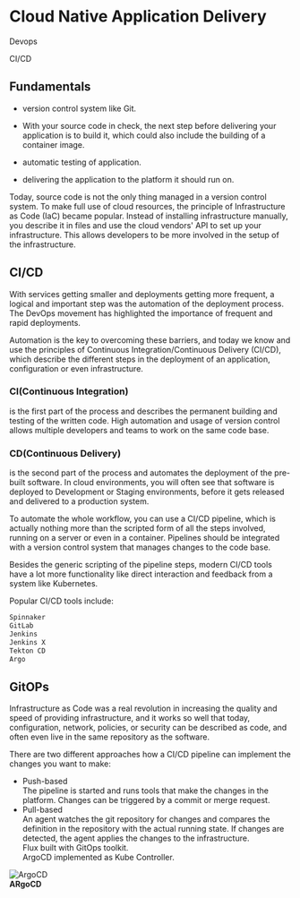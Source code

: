 # Cloud Native Application Delivery

Devops

CI/CD

## Fundamentals

- version control system like Git.

- With your source code in check, the next step before delivering your application is to build it, which could also include the building of a container image.

- automatic testing of application.

- delivering the application to the platform it should run on.

Today, source code is not the only thing managed in a version control system. To make full use of cloud resources, the principle of Infrastructure as Code (IaC) became popular. Instead of installing infrastructure manually, you describe it in files and use the cloud vendors' API to set up your infrastructure. This allows developers to be more involved in the setup of the infrastructure.

## CI/CD

With services getting smaller and deployments getting more frequent, a logical and important step was the automation of the deployment process. The DevOps movement has highlighted the importance of frequent and rapid deployments.

Automation is the key to overcoming these barriers, and today we know and use the principles of Continuous Integration/Continuous Delivery (CI/CD), which describe the different steps in the deployment of an application, configuration or even infrastructure.

### CI(Continuous Integration)

is the first part of the process and describes the permanent building and testing of the written code. High automation and usage of version control allows multiple developers and teams to work on the same code base.

### CD(Continuous Delivery)

is the second part of the process and automates the deployment of the pre-built software. In cloud environments, you will often see that software is deployed to Development or Staging environments, before it gets released and delivered to a production system.

To automate the whole workflow, you can use a CI/CD pipeline, which is actually nothing more than the scripted form of all the steps involved, running on a server or even in a container. Pipelines should be integrated with a version control system that manages changes to the code base.

Besides the generic scripting of the pipeline steps, modern CI/CD tools have a lot more functionality like direct interaction and feedback from a system like Kubernetes.

Popular CI/CD tools include:

```bash
Spinnaker
GitLab
Jenkins
Jenkins X
Tekton CD
Argo
```

## GitOPs

Infrastructure as Code was a real revolution in increasing the quality and speed of providing infrastructure, and it works so well that today, configuration, network, policies, or security can be described as code, and often even live in the same repository as the software.

There are two different approaches how a CI/CD pipeline can implement the changes you want to make:

- Push-based  
The pipeline is started and runs tools that make the changes in the platform. Changes can be triggered by a commit or merge request.  
- Pull-based  
An agent watches the git repository for changes and compares the definition in the repository with the actual running state. If changes are detected, the agent applies the changes to the infrastructure.  
Flux built with GitOps toolkit.  
ArgoCD implemented as Kube Controller.

![ArgoCD](https://d36ai2hkxl16us.cloudfront.net/course-uploads/e0df7fbf-a057-42af-8a1f-590912be5460/wvd90fz0xw82-ArgoCDarchitecture.png)  
**ARgoCD**
